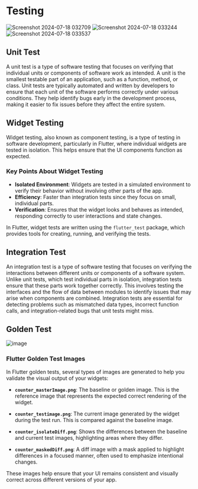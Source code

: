 # Testing

![Screenshot 2024-07-18 032709](https://github.com/user-attachments/assets/ee9ae588-d9ea-4483-a445-e4b5fb12919f)
![Screenshot 2024-07-18 033244](https://github.com/user-attachments/assets/44889f47-ecde-4e0f-8133-712966036232)
![Screenshot 2024-07-18 033537](https://github.com/user-attachments/assets/4b3eb686-59ce-434c-be60-e30c80f26216)

## Unit Test
A unit test is a type of software testing that focuses on verifying that individual units or components of software work as intended. A unit is the smallest testable part of an application, such as a function, method, or class. Unit tests are typically automated and written by developers to ensure that each unit of the software performs correctly under various conditions. They help identify bugs early in the development process, making it easier to fix issues before they affect the entire system.

## Widget Testing
Widget testing, also known as component testing, is a type of testing in software development, particularly in Flutter, where individual widgets are tested in isolation. This helps ensure that the UI components function as expected.

### Key Points About Widget Testing
- **Isolated Environment**: Widgets are tested in a simulated environment to verify their behavior without involving other parts of the app.
- **Efficiency**: Faster than integration tests since they focus on small, individual parts.
- **Verification**: Ensures that the widget looks and behaves as intended, responding correctly to user interactions and state changes.

In Flutter, widget tests are written using the `flutter_test` package, which provides tools for creating, running, and verifying the tests.

## Integration Test
An integration test is a type of software testing that focuses on verifying the interactions between different units or components of a software system. Unlike unit tests, which test individual parts in isolation, integration tests ensure that these parts work together correctly. This involves testing the interfaces and the flow of data between modules to identify issues that may arise when components are combined. Integration tests are essential for detecting problems such as mismatched data types, incorrect function calls, and integration-related bugs that unit tests might miss.

## Golden Test
![image](https://github.com/user-attachments/assets/a7742842-9ba2-488d-bb5b-50bdc661fbb4)

### Flutter Golden Test Images

In Flutter golden tests, several types of images are generated to help you validate the visual output of your widgets:

- **`counter_masterImage.png`**: The baseline or golden image. This is the reference image that represents the expected correct rendering of the widget.

- **`counter_testimage.png`**: The current image generated by the widget during the test run. This is compared against the baseline image.

- **`counter_isolateDiff.png`**: Shows the differences between the baseline and current test images, highlighting areas where they differ.

- **`counter_maskedDiff.png`**: A diff image with a mask applied to highlight differences in a focused manner, often used to emphasize intentional changes.

These images help ensure that your UI remains consistent and visually correct across different versions of your app.
